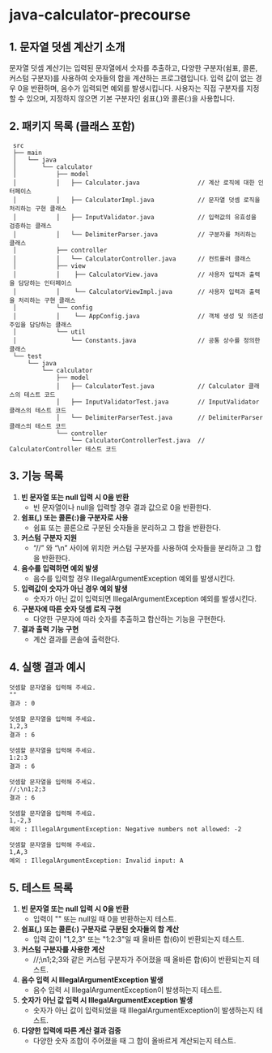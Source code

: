 # java-calculator-precourse

## 1. 문자열 덧셈 계산기 소개

문자열 덧셈 계산기는 입력된 문자열에서 숫자를 추출하고, 다양한 구분자(쉼표, 콜론, 커스텀 구분자)를 사용하여 숫자들의 합을 계산하는 프로그램입니다. 입력 값이 없는 경우 0을 반환하며, 음수가 입력되면 예외를
발생시킵니다. 사용자는 직접 구분자를 지정할 수 있으며, 지정하지 않으면 기본 구분자인 쉼표(,)와 콜론(:)을 사용합니다.

## 2. 패키지 목록 (클래스 포함)

```  
 src
 ├── main
 │   └── java
 │       └── calculator
 │           ├── model
 │           │   ├── Calculator.java                // 계산 로직에 대한 인터페이스
 │           │   ├── CalculatorImpl.java            // 문자열 덧셈 로직을 처리하는 구현 클래스
 │           │   ├── InputValidator.java            // 입력값의 유효성을 검증하는 클래스
 │           │   └── DelimiterParser.java           // 구분자를 처리하는 클래스
 │           ├── controller
 │           │   └── CalculatorController.java      // 컨트롤러 클래스
 │           ├── view
 │           │    ├── CalculatorView.java           // 사용자 입력과 출력을 담당하는 인터페이스
 │           │    └── CalculatorViewImpl.java       // 사용자 입력과 출력을 처리하는 구현 클래스
 │           └── config
 │           │    └── AppConfig.java                // 객체 생성 및 의존성 주입을 담당하는 클래스
 │           └── util
 │               └── Constants.java                 // 공통 상수를 정의한 클래스
 └── test
     └── java
         └── calculator
             ├── model
             │   ├── CalculatorTest.java            // Calculator 클래스의 테스트 코드
             │   ├── InputValidatorTest.java        // InputValidator 클래스의 테스트 코드
             │   └── DelimiterParserTest.java       // DelimiterParser 클래스의 테스트 코드
             └── controller
                 └── CalculatorControllerTest.java  // CalculatorController 테스트 코드
```

## 3. 기능 목록

1. **빈 문자열 또는 null 입력 시 0을 반환**
    * 빈 문자열이나 null을 입력할 경우 결과 값으로 0을 반환한다.
2. **쉼표(,) 또는 콜론(:)을 구분자로 사용**
    * 쉼표 또는 콜론으로 구분된 숫자들을 분리하고 그 합을 반환한다.
3. **커스텀 구분자 지원**
    * “//” 와 “\n” 사이에 위치한 커스텀 구분자를 사용하여 숫자들을 분리하고 그 합을 반환한다.
4. **음수를 입력하면 예외 발생**
    * 음수를 입력할 경우 IllegalArgumentException 예외를 발생시킨다.
5. **입력값이 숫자가 아닌 경우 예외 발생**
    * 숫자가 아닌 값이 입력되면 IllegalArgumentException 예외를 발생시킨다.
6. **구분자에 따른 숫자 덧셈 로직 구현**
    * 다양한 구분자에 따라 숫자를 추출하고 합산하는 기능을 구현한다.
7. **결과 출력 기능 구현**
    * 계산 결과를 콘솔에 출력한다.

## 4. 실행 결과 예시

```
덧셈할 문자열을 입력해 주세요.  
""  
결과 : 0

덧셈할 문자열을 입력해 주세요.  
1,2,3  
결과 : 6

덧셈할 문자열을 입력해 주세요.  
1:2:3  
결과 : 6

덧셈할 문자열을 입력해 주세요.  
//;\n1;2;3  
결과 : 6

덧셈할 문자열을 입력해 주세요.  
1,-2,3  
예외 : IllegalArgumentException: Negative numbers not allowed: -2

덧셈할 문자열을 입력해 주세요.  
1,A,3  
예외 : IllegalArgumentException: Invalid input: A
```

## 5. 테스트 목록

1. **빈 문자열 또는 null 입력 시 0을 반환**
    * 입력이 "" 또는 null일 때 0을 반환하는지 테스트.
2. **쉼표(,) 또는 콜론(:) 구분자로 구분된 숫자들의 합 계산**
    * 입력 값이 "1,2,3" 또는 "1:2:3"일 때 올바른 합(6)이 반환되는지 테스트.
3. **커스텀 구분자를 사용한 계산**
    * //;\n1;2;3와 같은 커스텀 구분자가 주어졌을 때 올바른 합(6)이 반환되는지 테스트.
4. **음수 입력 시 IllegalArgumentException 발생**
    * 음수 입력 시 IllegalArgumentException이 발생하는지 테스트.
5. **숫자가 아닌 값 입력 시 IllegalArgumentException 발생**
    * 숫자가 아닌 값이 입력되었을 때 IllegalArgumentException이 발생하는지 테스트.
6. **다양한 입력에 따른 계산 결과 검증**
    * 다양한 숫자 조합이 주어졌을 때 그 합이 올바르게 계산되는지 테스트.

